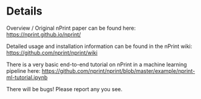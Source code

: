 # Details
Overview / Original nPrint paper can be found here: https://nprint.github.io/nprint/

Detailed usage and installation information can be found in the nPrint wiki: https://github.com/nprint/nprint/wiki

There is a very basic end-to-end tutorial on nPrint in a machine learning pipeline here: https://github.com/nprint/nprint/blob/master/example/nprint-ml-tutorial.ipynb

There will be bugs! Please report any you see.
